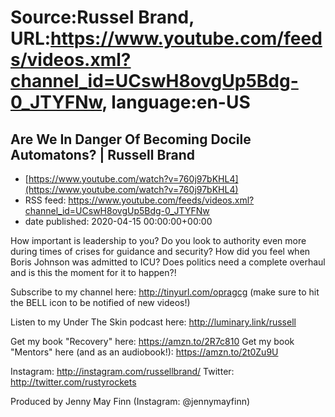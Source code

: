 # Source:Russel Brand, URL:https://www.youtube.com/feeds/videos.xml?channel_id=UCswH8ovgUp5Bdg-0_JTYFNw, language:en-US

## Are We In Danger Of Becoming Docile Automatons? | Russell Brand
 - [https://www.youtube.com/watch?v=760j97bKHL4](https://www.youtube.com/watch?v=760j97bKHL4)
 - RSS feed: https://www.youtube.com/feeds/videos.xml?channel_id=UCswH8ovgUp5Bdg-0_JTYFNw
 - date published: 2020-04-15 00:00:00+00:00

How important is leadership to you? Do you look to authority even more during times of crises for guidance and security? How did you feel when Boris Johnson was admitted to ICU?
Does politics need a complete overhaul and is this the moment for it to happen?!

Subscribe to my channel here: http://tinyurl.com/opragcg
(make sure to hit the BELL icon to be notified of new videos!)

Listen to my Under The Skin podcast here: 
http://luminary.link/russell

Get my book "Recovery" here: https://amzn.to/2R7c810
Get my book "Mentors" here (and as an audiobook!): https://amzn.to/2t0Zu9U

Instagram: http://instagram.com/russellbrand/
Twitter: http://twitter.com/rustyrockets

Produced by Jenny May Finn (Instagram: @jennymayfinn)

